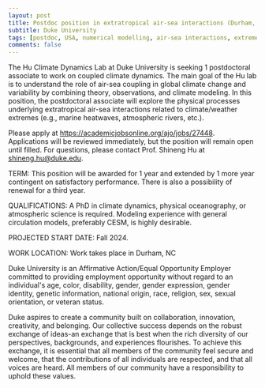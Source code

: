 ```yaml
---
layout: post
title: Postdoc position in extratropical air-sea interactions (Durham, North Carolina)
subtitle: Duke University
tags: [postdoc, USA, numerical modelling, air-sea interactions, extreme events]
comments: false
---
```

The Hu Climate Dynamics Lab at Duke University is seeking 1 postdoctoral
associate to work on coupled climate dynamics. The main goal of the Hu lab
is to understand the role of air-sea coupling in global climate change and
variability by combining theory, observations, and climate modeling. In
this position, the postdoctoral associate will explore the physical
processes underlying extratropical air-sea interactions related to
climate/weather extremes (e.g., marine heatwaves, atmospheric rivers, etc.).

Please apply at https://academicjobsonline.org/ajo/jobs/27448. Applications
will be reviewed immediately, but the position will remain open until
filled. For questions, please contact Prof. Shineng Hu at
shineng.hu@duke.edu.

TERM: This position will be awarded for 1 year and extended by 1 more year
contingent on satisfactory performance. There is also a possibility of
renewal for a third year.

QUALIFICATIONS: A PhD in climate dynamics, physical oceanography, or
atmospheric science is required. Modeling experience with general
circulation models, preferably CESM, is highly desirable.

PROJECTED START DATE: Fall 2024.

WORK LOCATION: Work takes place in Durham, NC

Duke University is an Affirmative Action/Equal Opportunity Employer
committed to providing employment opportunity without regard to an
individual's age, color, disability, gender, gender expression, gender
identity, genetic information, national origin, race, religion, sex, sexual
orientation, or veteran status.

Duke aspires to create a community built on collaboration, innovation,
creativity, and belonging. Our collective success depends on the robust
exchange of ideas-an exchange that is best when the rich diversity of our
perspectives, backgrounds, and experiences flourishes. To achieve this
exchange, it is essential that all members of the community feel secure and
welcome, that the contributions of all individuals are respected, and that
all voices are heard. All members of our community have a responsibility to
uphold these values.
